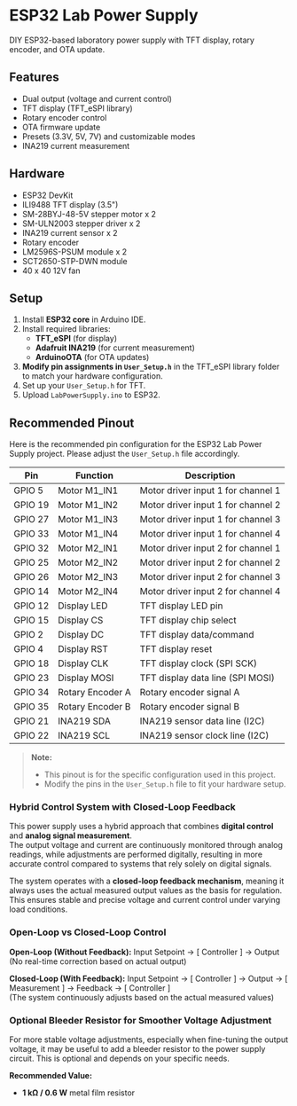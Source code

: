 # ESP32 Lab Power Supply

DIY ESP32-based laboratory power supply with TFT display, rotary encoder, and OTA update.

##  Features
- Dual output (voltage and current control)
- TFT display (TFT_eSPI library)
- Rotary encoder control
- OTA firmware update
- Presets (3.3V, 5V, 7V) and customizable modes
- INA219 current measurement

##  Hardware
- ESP32 DevKit
- ILI9488 TFT display (3.5")
- SM-28BYJ-48-5V stepper motor x 2
- SM-ULN2003 stepper driver x 2
- INA219 current sensor x 2
- Rotary encoder
- LM2596S-PSUM module x 2
- SCT2650-STP-DWN module
- 40 x 40 12V fan

##  Setup
1. Install **ESP32 core** in Arduino IDE.
2. Install required libraries:
   - **TFT_eSPI** (for display)
   - **Adafruit INA219** (for current measurement)
   - **ArduinoOTA** (for OTA updates)
3. **Modify pin assignments in `User_Setup.h`** in the TFT_eSPI library folder to match your hardware configuration.
4. Set up your `User_Setup.h` for TFT.
5. Upload `LabPowerSupply.ino` to ESP32.

##  Recommended Pinout

Here is the recommended pin configuration for the ESP32 Lab Power Supply project. Please adjust the `User_Setup.h` file accordingly.

| Pin     | Function          | Description                          |
|---------|-------------------|--------------------------------------|
| GPIO 5  | Motor M1_IN1      | Motor driver input 1 for channel 1   |
| GPIO 19 | Motor M1_IN2      | Motor driver input 1 for channel 2   |
| GPIO 27 | Motor M1_IN3      | Motor driver input 1 for channel 3   |
| GPIO 33 | Motor M1_IN4      | Motor driver input 1 for channel 4   |
| GPIO 32 | Motor M2_IN1      | Motor driver input 2 for channel 1   |
| GPIO 25 | Motor M2_IN2      | Motor driver input 2 for channel 2   |
| GPIO 26 | Motor M2_IN3      | Motor driver input 2 for channel 3   |
| GPIO 14 | Motor M2_IN4      | Motor driver input 2 for channel 4   |
| GPIO 12 | Display LED       | TFT display LED pin                  |
| GPIO 15 | Display CS        | TFT display chip select              |
| GPIO 2  | Display DC        | TFT display data/command             |
| GPIO 4  | Display RST       | TFT display reset                    |
| GPIO 18 | Display CLK       | TFT display clock (SPI SCK)          |
| GPIO 23 | Display MOSI      | TFT display data line (SPI MOSI)     |
| GPIO 34 | Rotary Encoder A  | Rotary encoder signal A              |
| GPIO 35 | Rotary Encoder B  | Rotary encoder signal B              |
| GPIO 21 | INA219 SDA        | INA219 sensor data line (I2C)        |
| GPIO 22 | INA219 SCL        | INA219 sensor clock line (I2C)       |


> **Note:**  
> - This pinout is for the specific configuration used in this project.  
> - Modify the pins in the `User_Setup.h` file to fit your hardware setup.

### Hybrid Control System with Closed-Loop Feedback

This power supply uses a hybrid approach that combines **digital control** and **analog signal measurement**.  
The output voltage and current are continuously monitored through analog readings, while adjustments are performed digitally, resulting in more accurate control compared to systems that rely solely on digital signals.

The system operates with a **closed-loop feedback mechanism**, meaning it always uses the actual measured output values as the basis for regulation.  
This ensures stable and precise voltage and current control under varying load conditions.

### Open-Loop vs Closed-Loop Control

**Open-Loop (Without Feedback):**
Input Setpoint → [ Controller ] → Output  
(No real-time correction based on actual output)

**Closed-Loop (With Feedback):**
Input Setpoint → [ Controller ] → Output → [ Measurement ] → Feedback → [ Controller ]  
(The system continuously adjusts based on the actual measured values)

### Optional Bleeder Resistor for Smoother Voltage Adjustment

For more stable voltage adjustments, especially when fine-tuning the output voltage, it may be useful to add a bleeder resistor to the power supply circuit. This is optional and depends on your specific needs.

**Recommended Value:**
- **1 kΩ / 0.6 W** metal film resistor



